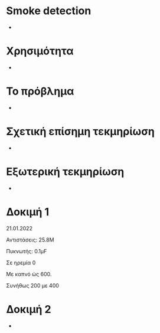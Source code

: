 # Smoke detection
-

# Χρησιμότητα
-

# Το πρόβλημα
-

# Σχετική επίσημη τεκμηρίωση
-

# Εξωτερική τεκμηρίωση
-

# Δοκιμή 1
21.01.2022

Αντιστάσεις: 25.8M

Πυκνωτής: 0.1μF


Σε ηρεμία 0


Με καπνό ώς 600. 

Συνήθως 200 με 400

# Δοκιμή 2
-
